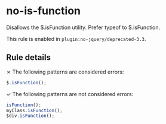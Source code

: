 # no-is-function

Disallows the $.isFunction utility. Prefer typeof to $.isFunction.

This rule is enabled in `plugin:no-jquery/deprecated-3.3`.

## Rule details

✗ The following patterns are considered errors:
```js
$.isFunction();
```

✓ The following patterns are not considered errors:
```js
isFunction();
myClass.isFunction();
$div.isFunction();
```
